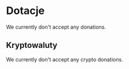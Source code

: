 # Dotacje

We currently don't accept any donations.

## Kryptowaluty

We currently don't accept any crypto donations.
